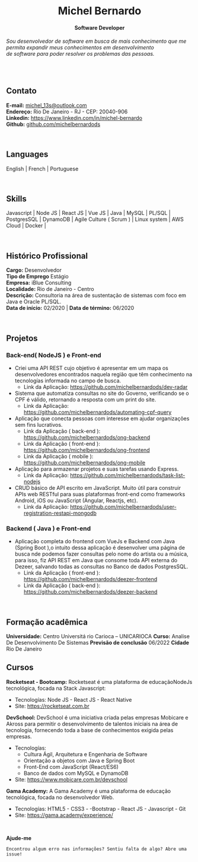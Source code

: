 <h1 align="center">Michel Bernardo </h1>
<h4 align="center">Software Developer</h4>

###### Sou desenvolvedor de software em busca de mais conhecimento que me permita expandir meus conhecimentos em desenvolvimento <br> de software para poder resolver os problemas das pessoas.

<br>

## Contato
  **E-mail:** michel_13s@outlook.com <br>
  **Endereço:** Rio De Janeiro - RJ - CEP: 20040-906 <br>
  **Linkedin:** <a href="#">https://www.linkedin.com/in/michel-bernardo </a> <br>
  **Github:**   <a href="#"> github.com/michelbernardods </a>


<br>

## Languages
English |
French | 
Portuguese

<br>

## Skills
Javascript |
Node JS |
React JS | 
Vue JS | 
Java | 
MySQL | 
PL/SQL | 
PostgresSQL |
DynamoDB |
Agile Culture ( Scrum ) |
Linux system |
AWS Cloud |
Docker |

<br>

## Histórico Profissional
**Cargo:** Desenvolvedor <br>
**Tipo de Emprego** Estágio <br>
**Empresa:** iBlue Consulting <br>
**Localidade:** Rio de Janeiro - Centro <br>
**Descrição:** Consultoria na área de sustentação de sistemas com foco em Java e Oracle PL/SQL. <br>
**Data de início:** 02/2020 | **Data de término:** 06/2020 

<br>


## Projetos
### Back-end( NodeJS ) e Front-end
- Criei uma API REST cujo objetivo é apresentar em um mapa os desenvolvedores encontrados naquela região que têm conhecimento na tecnologías informada no campo de busca. 
  * Link da Aplicação: https://github.com/michelbernardods/dev-radar
- Sistema que automatiza consultas no site do Governo, verificando se o CPF é válido, retornando a resposta com um print do site.
  * Link da Aplicação: https://github.com/michelbernardods/automating-cpf-query
- Aplicação que conecta pessoas com interesse em ajudar organizações sem fins lucrativos.
  * Link da Aplicação ( back-end ):  https://github.com/michelbernardods/ong-backend
  * Link da Aplicação ( front-end ): https://github.com/michelbernardods/ong-frontend
  * Link da Aplicação ( mobile ):   https://github.com/michelbernardods/ong-mobile
- Aplicação para armazenar projetos e suas tarefas usando Express.
  * Link da Aplicação: https://github.com/michelbernardods/task-list-nodejs
- CRUD básico de API escrito em JavaScript. Muito útil para construir APIs web RESTful para suas plataformas front-end como frameworks Android, iOS ou JavaScript (Angular, Reactjs, etc).
  * Link da Aplicação: https://github.com/michelbernardods/user-registration-restapi-mongodb

### Backend ( Java ) e Front-end
- Aplicação completa do frontend com VueJs e Backend com Java (Spring Boot ),o intuito dessa aplicação é desenvolver uma página de busca nde podemos fazer consultas pelo nome do artista ou a música, para isso, fiz API REST em Java que consome toda API externa do Dezeer, salvando todas as consultas no Banco de dados PostgresSQL.
  * Link da Aplicação ( front-end ): https://github.com/michelbernardods/deezer-frontend
  * Link da Aplicação ( back-end ): https://github.com/michelbernardods/deezer-backend

<br>

## Formação acadêmica 
**Universidade:** Centro Universitá rio Carioca – UNICARIOCA
**Curso:** Analise De Desenvolvimento De Sistemas
**Previsão de conclusão** 06/2022
**Cidade** Rio De Janeiro

## Cursos
**Rocketseat - Bootcamp:** Rocketseat é uma plataforma de educaçãoNodeJs tecnológica, focada na Stack Javascript:
 * Tecnologías: Node JS - React JS - React Native
 * Site: https://rocketseat.com.br

**DevSchool:** DevSchool é uma iniciativa criada pelas empresas Mobicare e Akross para permitir o desenvolvimento de talentos iniciais na área de tecnologia, fornecendo toda a base de conhecimentos exigida pelas empresas. 
 * Tecnologías: 
   - Cultura Ágil, Arquitetura e Engenharia de Software 
   - Orientação a objetos com Java e Spring Boot 
   - Front-End com JavaScript (React/ES6) 
   - Banco de dados com MySQL e DynamoDB 
 * Site: https://www.mobicare.com.br/devschool

**Gama Academy:** A Gama Academy é uma plataforma de educação tecnológica, focada no desenvolvedor Web. 
 * Tecnologías: HTML5 - CSS3 - -Bootstrap - React JS - Javascript - Git 
 * Site: https://gama.academy/experience/ 
 

<br>

**Ajude-me**
```
Encontrou algum erro nas informações? Sentiu falta de algo? Abre uma issue!
```
